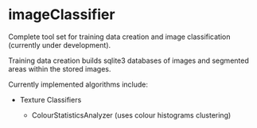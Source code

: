 # imageClassifier
Complete tool set for training data creation and image classification (currently under development).

Training data creation builds sqlite3 databases of images and segmented areas within the stored images.

Currently implemented algorithms include:

* Texture Classifiers

    * ColourStatisticsAnalyzer (uses colour histograms clustering)
